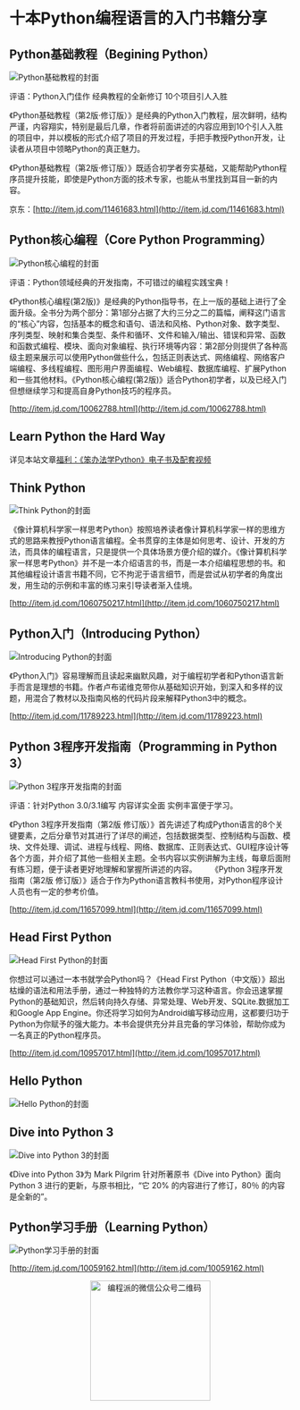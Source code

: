 # 十本Python编程语言的入门书籍分享

> 

## Python基础教程（Begining Python）

![Python基础教程的封面](http://img13.360buyimg.com/n1/g16/M00/06/0C/rBEbRlN0ePIIAAAAAATT-qwU0sgAABPxwGZPeAABNQS784.jpg)

评语：Python入门佳作 经典教程的全新修订 10个项目引人入胜

《Python基础教程（第2版·修订版）》是经典的Python入门教程，层次鲜明，结构严谨，内容翔实，特别是最后几章，作者将前面讲述的内容应用到10个引人入胜的项目中，并以模板的形式介绍了项目的开发过程，手把手教授Python开发，让读者从项目中领略Python的真正魅力。

《Python基础教程（第2版·修订版）》既适合初学者夯实基础，又能帮助Python程序员提升技能，即使是Python方面的技术专家，也能从书里找到耳目一新的内容。

京东：[http://item.jd.com/11461683.html](http://item.jd.com/11461683.html)

## Python核心编程（Core Python Programming）

![Python核心编程的封面](http://img13.360buyimg.com/n1/g12/M00/0B/1C/rBEQYVGmwDYIAAAAAACljqv80AkAACUngByvjEAAKWm781.jpg)

评语：Python领域经典的开发指南，不可错过的编程实践宝典！

《Python核心编程(第2版)》是经典的Python指导书，在上一版的基础上进行了全面升级。全书分为两个部分：第1部分占据了大约三分之二的篇幅，阐释这门语言的“核心”内容，包括基本的概念和语句、语法和风格、Python对象、数字类型、序列类型、映射和集合类型、条件和循环、文件和输入/输出、错误和异常、函数和函数式编程、模块、面向对象编程、执行环境等内容：第2部分则提供了各种高级主题来展示可以使用Python做些什么，包括正则表达式、网络编程、网络客户端编程、多线程编程、图形用户界面编程、Web编程、数据库编程、扩展Python和一些其他材料。《Python核心编程(第2版)》适合Python初学者，以及已经入门但想继续学习和提高自身Python技巧的程序员。

[http://item.jd.com/10062788.html](http://item.jd.com/10062788.html)

## Learn Python the Hard Way

详见本站文章[福利：《笨办法学Python》电子书及配套视频](http://codingpy.com/article/learn-python-the-hard-way-resources/)

## Think Python

![Think Python的封面](http://img10.360buyimg.com/n1/g13/M01/06/0B/rBEhUlIN-WQIAAAAAAH2LTxfSB8AACIjgIqR5sAAfZF877.jpg)

《像计算机科学家一样思考Python》按照培养读者像计算机科学家一样的思维方式的思路来教授Python语言编程。全书贯穿的主体是如何思考、设计、开发的方法，而具体的编程语言，只是提供一个具体场景方便介绍的媒介。《像计算机科学家一样思考Python》并不是一本介绍语言的书，而是一本介绍编程思想的书。和其他编程设计语言书籍不同，它不拘泥于语言细节，而是尝试从初学者的角度出发，用生动的示例和丰富的练习来引导读者渐入佳境。

[http://item.jd.com/1060750217.html](http://item.jd.com/1060750217.html)

## Python入门（Introducing Python）

![Introducing Python的封面](http://img11.360buyimg.com/n1/s200x200_jfs/t1624/95/942501345/23924/67fe0640/55b2e310Nb4a55691.jpg)

《Python入门》容易理解而且读起来幽默风趣，对于编程初学者和Python语言新手而言是理想的书籍。作者卢布诺维克带你从基础知识开始，到深入和多样的议题，用混合了教材以及指南风格的代码片段来解释Python3中的概念。

[http://item.jd.com/11789223.html](http://item.jd.com/11789223.html)

## Python 3程序开发指南（Programming in Python 3）

![Python 3程序开发指南的封面](http://img14.360buyimg.com/n1/s200x200_jfs/t1231/119/476768433/100875/80d7c4f7/55264f44Nbc0ffadf.jpg)

评语：针对Python 3.0/3.1编写 内容详实全面 实例丰富便于学习。

《Python 3程序开发指南（第2版 修订版）》首先讲述了构成Python语言的8个关键要素，之后分章节对其进行了详尽的阐述，包括数据类型、控制结构与函数、模块、文件处理、调试、进程与线程、网络、数据库、正则表达式、GUI程序设计等各个方面，并介绍了其他一些相关主题。全书内容以实例讲解为主线，每章后面附有练习题，便于读者更好地理解和掌握所讲述的内容。
　　《Python 3程序开发指南（第2版 修订版）》适合于作为Python语言教科书使用，对Python程序设计人员也有一定的参考价值。

[http://item.jd.com/11657099.html](http://item.jd.com/11657099.html)

## Head First Python

![Head First Python的封面](http://img12.360buyimg.com/n1/jfs/t2041/184/1662365071/151082/c01e1831/566f8a8eN240a7dae.jpg)

你想过可以通过一本书就学会Python吗？《Head First Python（中文版）》超出枯燥的语法和用法手册，通过一种独特的方法教你学习这种语言。你会迅速掌握Python的基础知识，然后转向持久存储、异常处理、Web开发、SQLite.数据加工和Google App Engine。你还将学习如何为Android编写移动应用，这都要归功于Python为你赋予的强大能力。本书会提供充分并且完备的学习体验，帮助你成为一名真正的Python程序员。

[http://item.jd.com/10957017.html](http://item.jd.com/10957017.html)

## Hello Python

![Hello Python的封面](http://img13.360buyimg.com/n1/jfs/t370/17/386442927/18041/3abdbd6a/541a1408Nc5304ed3.jpg)

## Dive into Python 3

![Dive into Python 3的封面](http://img11.360buyimg.com/n1/s200x200_g13/M08/09/07/rBEhU1NcwTsIAAAAAABlyTksCDwAAMg8AJNuMcAAGXh113.jpg)

《Dive into Python 3》为 Mark Pilgrim 针对所著原书《Dive into Python》面向 Python 3 进行的更新，与原书相比，“它 20% 的内容进行了修订，80％ 的内容是全新的”。

## Python学习手册（Learning Python）

![Python学习手册的封面](http://img12.360buyimg.com/n1/10838/a8745331-76f4-462d-8bbf-e6519f2473b9.jpg)

[http://item.jd.com/10059162.html](http://item.jd.com/10059162.html)

<p style="text-align:center"><img src="http://codingpy.com/static/images/wechat-of-codingpy.jpg" alt="编程派的微信公众号二维码" style="width:215px;height:215px"></p>